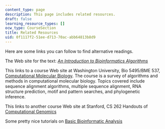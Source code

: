```yaml
---
content_type: page
description: This page includes related resources.
draft: false
learning_resource_types: []
ocw_type: CourseSection
title: Related Resources
uid: 0f1117f2-51ee-d713-70ac-abb64813b8d9
---
```

Here are some links you can follow to find alternative readings.

The Web site for the text: [*An Introduction to Bioinformatics Algorithms*](http://www.bioalgorithms.info/)

This links to a course Web site at Washington University, Bio 5495/BME 537, [Computational Molecular Biology](https://biology.wustl.edu/computational-molecular-biology). The course is a survey of algorithms and methods in computational molecular biology. Topics covered include sequence alignment algorithms, multiple sequence alignment, RNA structure prediction, motif and pattern searches, and phylogenetic inference.

This links to another course Web site at Stanford, CS 262 Handouts of [Computational Genomics](http://ai.stanford.edu/~serafim/CS262_2007/)

Some pretty nice tutorials on [Basic Bioinformatic Analysis](http://genome.imim.es/courses/)